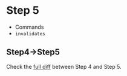# Step 5

- Commands
- `invalidates`

## Step4->Step5

Check the [full diff](https://github.com/buildo/webseed/compare/tutorial-step4...tutorial-step5) between Step 4 and Step 5.